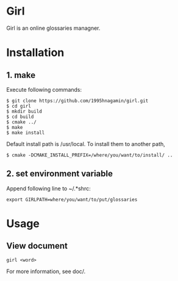 # Girl

Girl is an online glossaries managner.

# Installation
## 1. make
Execute following commands:

    $ git clone https://github.com/1995hnagamin/girl.git
    $ cd girl
    $ mkdir build
    $ cd build
    $ cmake ../
    $ make
    $ make install

Default install path is /usr/local. To install them to another path,

    $ cmake -DCMAKE_INSTALL_PREFIX=/where/you/want/to/install/ ..

## 2. set environment variable
Append following line to ~/.\*shrc:

    export GIRLPATH=where/you/want/to/put/glossaries

# Usage

## View document

    girl <word>

For more information, see doc/.
